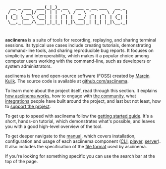 <style>
.md-typeset h1 {
  display: none;
}

pre.ascii-logo {
  margin: 0 0 3em 0;
  font-weight: bold;
}
</style>

<pre class="ascii-logo">
  __ _ ___  ___(_|_)_ __   ___ _ __ ___   __ _
 / _` / __|/ __| | | '_ \ / _ \ '_ ` _ \ / _` |
| (_| \__ \ (__| | | | | |  __/ | | | | | (_| |
 \__,_|___/\___|_|_|_| |_|\___|_| |_| |_|\__,_|
</pre>

__asciinema__ is a suite of tools for recording, replaying, and sharing terminal
sessions. Its typical use cases include creating tutorials, demonstrating
command-line tools, and sharing reproducible bug reports. It focuses on
simplicity and interoperability, which makes it a popular choice among computer
users working with the command-line, such as developers or system
administrators.

asciinema is free and open-source software (FOSS) created by [Marcin
Kulik](https://hachyderm.io/@ku1ik). The source code is available at
[github.com/asciinema](https://github.com/asciinema).

To learn more about the project itself, read through this section. It explains
[how asciinema works](../how-it-works/), how to engage with [the
community](../community/), what [integrations](../integrations/) people have
built around the project, and last but not least, how to [support the
project](../donations/).

To get up to speed with asciinema follow the [getting started
guide](../getting-started/). It's a short, hands-on tutorial, which demonstrates
what's possible, and leaves you with a good high-level overview of the tool.

To get deeper navigate to the [manual](../manual/), which covers installation,
configuration and usage of each asciinema component ([CLI](../manual/cli/),
[player](../manual/player/), [server](../manual/server/)). It also includes the
specification of the [file format](../manual/asciicast/v/2) used by asciinema.

If you're looking for something specific you can use the search bar at the top
of the page.

